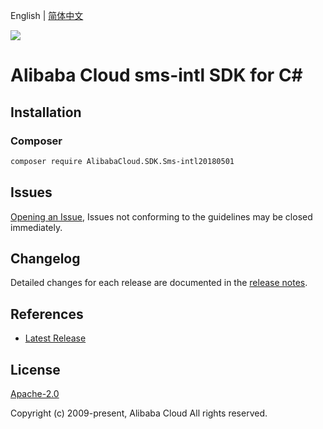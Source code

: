 English | [简体中文](README-CN.md)

![](https://aliyunsdk-pages.alicdn.com/icons/AlibabaCloud.svg)

# Alibaba Cloud sms-intl SDK for C#

## Installation

### Composer

```bash
composer require AlibabaCloud.SDK.Sms-intl20180501
```

## Issues

[Opening an Issue](https://github.com/aliyun/alibabacloud-csharp-sdk/issues/new), Issues not conforming to the guidelines may be closed immediately.

## Changelog

Detailed changes for each release are documented in the [release notes](./ChangeLog.md).

## References

* [Latest Release](https://github.com/aliyun/alibabacloud-csharp-sdk/)

## License

[Apache-2.0](http://www.apache.org/licenses/LICENSE-2.0)

Copyright (c) 2009-present, Alibaba Cloud All rights reserved.
